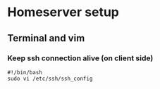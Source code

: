 # Homeserver setup
## Terminal and vim

### Keep ssh connection alive (on client side)
``` shell
#!/bin/bash
sudo vi /etc/ssh/ssh_config

```
<!--stackedit_data:
eyJoaXN0b3J5IjpbMjA2ODQ2MjcxNiwtNjUzNzc2MjY2XX0=
-->